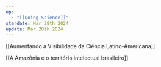 ```yaml
---
up:
  - "[[Doing Science]]"
stardate: Mar 28th 2024
update: Mar 28th 2024
---
```



[[Aumentando a Visibilidade da Ciência Latino-Americana]]

[[A Amazônia e o território intelectual brasileiro]]

